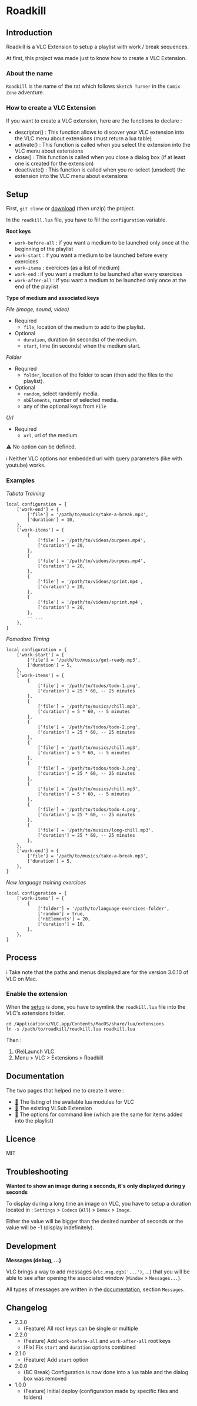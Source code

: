 # Roadkill

## Introduction

Roadkill is a VLC Extension to setup a playlist with work / break sequences.

At first, this project was made just to know how to create a VLC Extension.

### About the name

`Roadkill` is the name of the rat which follows `Sketch Turner` in the `Comix Zone` adventure.

### How to create a VLC Extension

If you want to create a VLC extension, here are the functions to declare :

* descriptor() : This function allows to discover your VLC extension into the VLC menu about extensions (must return a lua table)
* activate() : This function is called when you select the extension into the VLC menu about extensions
* close() : This function is called when you close a dialog box (if at least one is created for the extension)
* deactivate() : This function is called when you re-select (unselect) the extension into the VLC menu about extensions

## Setup

First, `git clone` or [download](https://github.com/fullmoonissue/roadkill/archive/master.zip) (then unzip) the project.

In the `roadkill.lua` file, you have to fill the `configuration` variable.

**Root keys**

* `work-before-all` : if you want a medium to be launched only once at the beginning of the playlist
* `work-start` : if you want a medium to be launched before every exercices
* `work-items` : exercices (as a list of medium)
* `work-end` : if you want a medium to be launched after every exercices
* `work-after-all` : if you want a medium to be launched only once at the end of the playlist

**Type of medium and associated keys**

_File (image, sound, video)_

* Required
  * `file`, location of the medium to add to the playlist.
* Optional
  * `duration`, duration (in seconds) of the medium.
  * `start`, time (in seconds) when the medium start.

_Folder_

* Required
  * `folder`, location of the folder to scan (then add the files to the playlist).
* Optional
  * `random`, select randomly media.
  * `nbElements`, number of selected media.
  * any of the optional keys from `File`

_Url_

* Required
  * `url`, url of the medium.

⚠️ No option can be defined.

ℹ️ Neither VLC options nor embedded url with query parameters (like with youtube) works.

### Examples

_Tabata Training_

```
local configuration = {
    ['work-end'] = {
        ['file'] = '/path/to/musics/take-a-break.mp3',
        ['duration'] = 10,
    },
    ['work-items'] = {
        {
            ['file'] = '/path/to/videos/burpees.mp4',
            ['duration'] = 20,
        },
        {
            ['file'] = '/path/to/videos/burpees.mp4',
            ['duration'] = 20,
        },
        {
            ['file'] = '/path/to/videos/sprint.mp4',
            ['duration'] = 20,
        },
        {
            ['file'] = '/path/to/videos/sprint.mp4',
            ['duration'] = 20,
        },
        -- ...
    },
}
```

_Pomodoro Timing_

```
local configuration = {
    ['work-start'] = {
        ['file'] = '/path/to/musics/get-ready.mp3',
        ['duration'] = 5,
    },
    ['work-items'] = {
        {
            ['file'] = '/path/to/todos/todo-1.png',
            ['duration'] = 25 * 60, -- 25 minutes
        },
        {
            ['file'] = '/path/to/musics/chill.mp3',
            ['duration'] = 5 * 60, -- 5 minutes
        },
        {
            ['file'] = '/path/to/todos/todo-2.png',
            ['duration'] = 25 * 60, -- 25 minutes
        },
        {
            ['file'] = '/path/to/musics/chill.mp3',
            ['duration'] = 5 * 60, -- 5 minutes
        },
        {
            ['file'] = '/path/to/todos/todo-3.png',
            ['duration'] = 25 * 60, -- 25 minutes
        },
        {
            ['file'] = '/path/to/musics/chill.mp3',
            ['duration'] = 5 * 60, -- 5 minutes
        },
        {
            ['file'] = '/path/to/todos/todo-4.png',
            ['duration'] = 25 * 60, -- 25 minutes
        },
        {
            ['file'] = '/path/to/musics/long-chill.mp3',
            ['duration'] = 25 * 60, -- 25 minutes
        },
    },
    ['work-end'] = {
        ['file'] = '/path/to/musics/take-a-break.mp3',
        ['duration'] = 5,
    },
}
```

_New language training exercices_

```
local configuration = {
    ['work-items'] = {
        {
            ['folder'] = '/path/to/language-exercices-folder',
            ['random'] = true,
            ['nbElements'] = 20,
            ['duration'] = 10,
        },
    },
}
```

## Process

ℹ️ Take note that the paths and menus displayed are for the version 3.0.10 of VLC on Mac.

### Enable the extension

When the [setup](#setup) is done, you have to symlink the `roadkill.lua` file into the VLC's extensions folder.

    cd /Applications/VLC.app/Contents/MacOS/share/lua/extensions
    ln -s /path/to/roadkill/roadkill.lua roadkill.lua

Then :

1. (Re)Launch VLC
2. Menu > VLC > Extensions > Roadkill

## Documentation

The two pages that helped me to create it were :

- [🔗](https://www.videolan.org/developers/vlc/share/lua/README.txt) The listing of the available lua modules for VLC
- [🔗](https://github.com/exebetche/vlsub/blob/master/vlsub.lua) The existing VLSub Extension
- [🔗](https://wiki.videolan.org/VLC_command-line_help) The options for command line (which are the same for items added into the playlist)

## Licence

MIT

## Troubleshooting

**Wanted to show an image during x seconds, it's only displayed during y seconds**

To display during a long time an image on VLC, you have to setup a duration located in : `Settings` > `Codecs` (`All`) > `Demux` > `Image`.

Either the value will be bigger than the desired number of seconds or the value will be -1 (display indefinitely).

## Development

**Messages (debug, ...)**

VLC brings a way to add messages (`vlc.msg.dgb('...')`, ...) that you will be able to see after opening the associated window (`Window` > `Messages...`).

All types of messages are written in the [documentation](https://www.videolan.org/developers/vlc/share/lua/README.txt), section `Messages`.

## Changelog

* 2.3.0
  * (Feature) All root keys can be single or multiple
* 2.2.0
  * (Feature) Add `work-before-all` and `work-after-all` root keys
  * (Fix) Fix `start` and `duration` options combined
* 2.1.0
  * (Feature) Add `start` option
* 2.0.0
  * (BC Break) Configuration is now done into a lua table and the dialog box was removed
* 1.0.0
  * (Feature) Initial deploy (configuration made by specific files and folders)